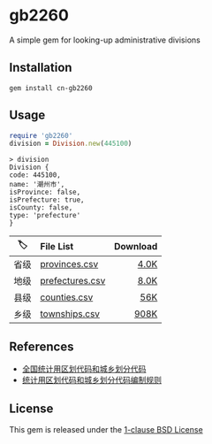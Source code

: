 # gb2260

A simple gem for looking-up administrative divisions

## Installation

```shell
gem install cn-gb2260
```

## Usage

```ruby
require 'gb2260'
division = Division.new(445100)
```

```
> division
Division {
code: 445100,
name: '潮州市',
isProvince: false,
isPrefecture: true,
isCounty: false,
type: 'prefecture'
}
```

|  🏷️  | File List                               |                              Download |
| :--: | :-------------------------------------- | ------------------------------------: |
| 省级 | [provinces.csv](./db/provinces.csv)     |   [4.0K](https://dub.sh/cn-provinces) |
| 地级 | [prefectures.csv](./db/prefectures.csv) | [8.0K](https://dub.sh/cn-prefectures) |
| 县级 | [counties.csv](./db/counties.csv)       |     [56K](https://dub.sh/cn-counties) |
| 乡级 | [townships.csv](./db/townships.csv)     |   [908K](https://dub.sh/cn-townships) |

## References

- [全国统计用区划代码和城乡划分代码](https://www.stats.gov.cn/sj/tjbz/tjyqhdmhcxhfdm/2023/index.html)
- [统计用区划代码和城乡划分代码编制规则](https://www.stats.gov.cn/sj/tjbz/gjtjbz/202302/t20230213_1902741.html)

## License

This gem is released under the [1-clause BSD License](https://opensource.org/license/bsd-1-clause)
